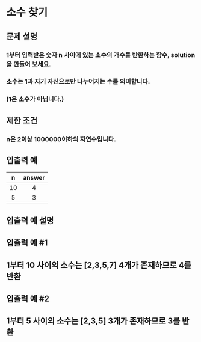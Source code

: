 # 소수 찾기
## 문제 설명
### 1부터 입력받은 숫자 n 사이에 있는 소수의 개수를 반환하는 함수, solution을 만들어 보세요.

### 소수는 1과 자기 자신으로만 나누어지는 수를 의미합니다.
### (1은 소수가 아닙니다.)

## 제한 조건
### n은 2이상 1000000이하의 자연수입니다.
## 입출력 예

|n|answer|
|:---:|:----:|
|10|4|
|5|3|

## 입출력 예 설명
## 입출력 예 #1
## 1부터 10 사이의 소수는 [2,3,5,7] 4개가 존재하므로 4를 반환

## 입출력 예 #2
## 1부터 5 사이의 소수는 [2,3,5] 3개가 존재하므로 3를 반환